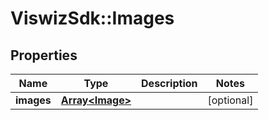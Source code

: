 # ViswizSdk::Images

## Properties
Name | Type | Description | Notes
------------ | ------------- | ------------- | -------------
**images** | [**Array&lt;Image&gt;**](Image.md) |  | [optional] 



